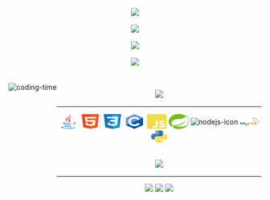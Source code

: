 
<p align ="center">
  <!-- Typing SVG by DenverCoder1 - https://github.com/DenverCoder1/readme-typing-svg -->
    <a href="https://github.com/andrlima/readme-typing-svg">
    <img src="https://readme-typing-svg.demolab.com/?lines=Ol&aacute;&#44;%20Visitante&#33;&font=Fira%20Code&center=true&width=650&height=45&color=f75c7e&vCenter=true&size=28&pause=10000" />
    </a>
</p>

<p align ="center">
  <!-- Typing SVG by DenverCoder1 - https://github.com/DenverCoder1/readme-typing-svg -->
    <a href="https://github.com/andrlima/readme-typing-svg">
    <img src="https://readme-typing-svg.demolab.com/?lines=Seja%20bem%20vindo%20ao%20meu%20Git&#33;&font=Fira%20Code&center=true&width=650&height=45&color=f75c7e&vCenter=true&size=28&pause=10000" />
    </a>
</p>

<p align ="center">
  <!-- Typing SVG by DenverCoder1 - https://github.com/DenverCoder1/readme-typing-svg -->
    <a href="https://github.com/andrlima/readme-typing-svg">
    <img src="https://readme-typing-svg.demolab.com/?lines=Eu%20me%20chamo%20L&#233;o%20Ara&#250;jo&font=Fira%20Code&center=true&width=650&height=45&color=f75c7e&vCenter=true&size=28&pause=10000" />
    </a>
</p>

<p align ="center">
  <!-- Typing SVG by DenverCoder1 - https://github.com/DenverCoder1/readme-typing-svg -->
    <a href="https://github.com/andrlima/readme-typing-svg">
    <img src="https://readme-typing-svg.demolab.com/?lines=e%20sou%20um%20Programador%20junior&#33;&font=Fira%20Code&center=true&width=650&height=45&color=f75c7e&vCenter=true&size=28&pause=10600" />
    </a>
</p>
<!-- --->

<div  align="center"> 
    <div style="display: inline_block"><br>
        <img align="left" height="250" alt="coding-time" src="https://user-images.githubusercontent.com/27456580/202844279-a8081830-268c-4dc1-862c-a6ff6845de81.gif">
      
<p align ="center">
    <a href="https://github.com/andrlima/readme-typing-svg">
    <img src="https://readme-typing-svg.demolab.com/?lines=Linguagens%20que%20utilizo&#46;&font=Fira%20Code&center=true&width=650&height=25&color=f75c7e&vCenter=true&size=28&pause=10000" />
    </a>
</p>   
        <hr align="center">    
        <img align="center" height="30" width="40" alt="java-icon" src="https://raw.githubusercontent.com/devicons/devicon/master/icons/java/java-original.svg">
        <img align="center" height="30" width="40" alt="html-icon" src="https://raw.githubusercontent.com/devicons/devicon/master/icons/html5/html5-original.svg">
        <img align="center" height="30" width="40" alt="css-icon" src="https://raw.githubusercontent.com/devicons/devicon/master/icons/css3/css3-original.svg">
        <img align="center" height="30" width="40" alt="c-icon" src="https://raw.githubusercontent.com/devicons/devicon/master/icons/c/c-original.svg">
        <img align="center" height="30" width="40" alt="js-icon" src="https://raw.githubusercontent.com/devicons/devicon/master/icons/javascript/javascript-plain.svg">
        <img align="center" height="30" width="40" alt="nodejs-icon" src="https://raw.githubusercontent.com/devicons/devicon/master/icons/spring/spring-original.svg">
        <img align="center" height="30" width="40" alt="nodejs-icon" src="https://raw.githubusercontent.com/jmnote/z-icons/master/svg/cpp.svg">
        <img align="center" height="30" width="40" alt="Mysql" src="https://raw.githubusercontent.com/devicons/devicon/master/icons/mysql/mysql-original-wordmark.svg">
        <img align="center" height="30" width="40" alt="Python" src="https://raw.githubusercontent.com/devicons/devicon/master/icons/python/python-original.svg">
    </div>

<br>
<p align ="center">
    <a href="https://github.com/andrlima/readme-typing-svg">
    <img src="https://readme-typing-svg.demolab.com/?lines=Redes%20sociais&#46;&font=Fira%20Code&center=true&width=650&height=25&color=f75c7e&vCenter=true&size=28&pause=10000" />
    </a>
</p> 
  
<hr align="center">    
<a href="Léo Araújo#2427" rel="nofollow"><img src="https://camo.githubusercontent.com/3f990cfefb64f13d28397fe586c3aa38a81fde585de479205d63c79363ebe07a/68747470733a2f2f696d672e736869656c64732e696f2f62616467652f446973636f72642d3732383944413f7374796c653d666f722d7468652d6261646765266c6f676f3d646973636f7264266c6f676f436f6c6f723d7768697465" data-canonical-src="https://img.shields.io/badge/Discord-7289DA?style=for-the-badge&amp;logo=discord&amp;logoColor=white" style="max-width: 100%;"></a> 
<a href="tc.leo.araujo@gmail.com"><img src="https://camo.githubusercontent.com/927d6b3961fa048ff7303daf291cb5869dfa25018997cf8c1373c2f6a85b1458/68747470733a2f2f696d672e736869656c64732e696f2f62616467652f2d476d61696c2d2532333333333f7374796c653d666f722d7468652d6261646765266c6f676f3d676d61696c266c6f676f436f6c6f723d7768697465" data-canonical-src="https://img.shields.io/badge/-Gmail-%23333?style=for-the-badge&amp;logo=gmail&amp;logoColor=white" style="max-width: 100%;"></a>
<a href="https://www.linkedin.com/in/leandro-araujo-257324190/" rel="nofollow"><img src="https://camo.githubusercontent.com/c00f87aeebbec37f3ee0857cc4c20b21fefde8a96caf4744383ebfe44a47fe3f/68747470733a2f2f696d672e736869656c64732e696f2f62616467652f2d4c696e6b6564496e2d2532333030373742353f7374796c653d666f722d7468652d6261646765266c6f676f3d6c696e6b6564696e266c6f676f436f6c6f723d7768697465" data-canonical-src="https://img.shields.io/badge/-LinkedIn-%230077B5?style=for-the-badge&amp;logo=linkedin&amp;logoColor=white" style="max-width: 100%;"></a>   
      



 </div>      
      
      
<!--
**andrlima/andrlima** is a ✨ _special_ ✨ repository because its `README.md` (this file) appears on your GitHub profile.

Here are some ideas to get you started:

- 🔭 I’m currently working on ...
- 🌱 I’m currently learning ...
- 👯 I’m looking to collaborate on ...
- 🤔 I’m looking for help with ...
- 💬 Ask me about ...
- 📫 How to reach me: ...
- 😄 Pronouns: ...
- ⚡ Fun fact: ...
-->
